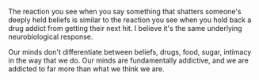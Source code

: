 The reaction you see when you say something that shatters someone's deeply held beliefs is similar to the reaction you see when you hold back a drug addict from getting their next hit. I believe it's the same underlying neurobiological response. 

Our minds don't differentiate between beliefs, drugs, food, sugar, intimacy in the way that we do. Our minds are fundamentally addictive, and we are addicted to far more than what we think we are.
